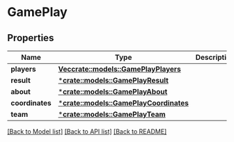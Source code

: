 # GamePlay

## Properties

Name | Type | Description | Notes
------------ | ------------- | ------------- | -------------
**players** | [**Vec<crate::models::GamePlayPlayers>**](GamePlay_players.md) |  | [optional] 
**result** | [***crate::models::GamePlayResult**](GamePlay_result.md) |  | [optional] 
**about** | [***crate::models::GamePlayAbout**](GamePlay_about.md) |  | [optional] 
**coordinates** | [***crate::models::GamePlayCoordinates**](GamePlay_coordinates.md) |  | [optional] 
**team** | [***crate::models::GamePlayTeam**](GamePlay_team.md) |  | [optional] 

[[Back to Model list]](../README.md#documentation-for-models) [[Back to API list]](../README.md#documentation-for-api-endpoints) [[Back to README]](../README.md)


